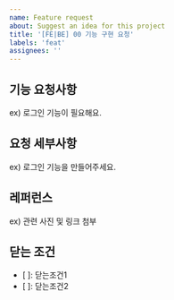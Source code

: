 ```yaml
---
name: Feature request
about: Suggest an idea for this project
title: '[FE|BE] 00 기능 구현 요청'
labels: 'feat'
assignees: ''
---
```


## 기능 요청사항

ex) 로그인 기능이 필요해요.

## 요청 세부사항

ex) 로그인 기능을 만들어주세요.

## 레퍼런스

ex) 관련 사진 및 링크 첨부

## 닫는 조건

- [ ]: 닫는조건1
- [ ]: 닫는조건2
